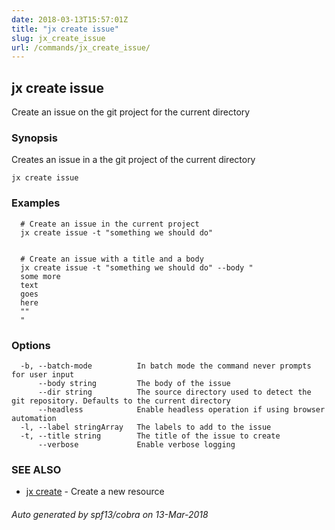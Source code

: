 ```yaml
---
date: 2018-03-13T15:57:01Z
title: "jx create issue"
slug: jx_create_issue
url: /commands/jx_create_issue/
---
```

## jx create issue

Create an issue on the git project for the current directory

### Synopsis


Creates an issue in a the git project of the current directory

```
jx create issue
```

### Examples

```
  # Create an issue in the current project
  jx create issue -t "something we should do"
  
  
  # Create an issue with a title and a body
  jx create issue -t "something we should do" --body "
  some more
  text
  goes
  here
  ""
  "
```

### Options

```
  -b, --batch-mode          In batch mode the command never prompts for user input
      --body string         The body of the issue
      --dir string          The source directory used to detect the git repository. Defaults to the current directory
      --headless            Enable headless operation if using browser automation
  -l, --label stringArray   The labels to add to the issue
  -t, --title string        The title of the issue to create
      --verbose             Enable verbose logging
```

### SEE ALSO
* [jx create](/commands/jx_create/)	 - Create a new resource

###### Auto generated by spf13/cobra on 13-Mar-2018
